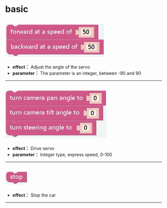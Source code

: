 basic
=====

## ![a](./img/picarx/basic/forwardorbackward.jpg)
- **effect：** Adjust the angle of the servo
- **parameter：** The parameter is an integer, between -90 and 90
***

## ![a](./img/picarx/basic/turnangle.jpg)
- **effect：** Drive servo
- **parameter：** Integer type, express speed, 0-100
***


## ![a](./img/picarx/basic/stop.jpg)
- **effect：** Stop the car
*** 